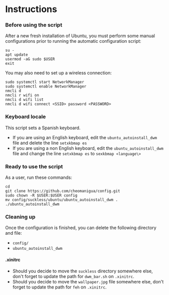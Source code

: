 # Instructions


### Before using the script

After a new fresh installation of Ubuntu, you must perform some manual configurations prior to running the automatic configuration script:

```
su -
apt update
usermod -aG sudo $USER
exit
```

You may also need to set up a wireless connection:

```
sudo systemctl start NetworkManager
sudo systemctl enable NetworkManager
nmcli d
nmcli r wifi on
nmcli d wifi list
nmcli d wifi connect <SSID> password <PASSWORD>
```

### Keyboard locale

This script sets a Spanish keyboard. 
- If you are using an English keyboard, edit the `ubuntu_autoinstall_dwm` file and delete the line `setxkbmap es`
- If you are using a non English keyboard, edit the `ubuntu_autoinstall_dwm` file and change the line `setxkbmap es` to `sexkbmap <language\>`

### Ready to use the script

As a user, run these commands:

```
cd
git clone https://github.com/cheomanigua/config.git
sudo chown -R $USER:$USER config
mv config/suckless/ubuntu/ubuntu_autoinstall_dwm .
./ubuntu_autoinstall_dwm
```

### Cleaning up

Once the configuration is finished, you can delete the following directory and file:
- `config/`
- `ubuntu_autoinstall_dwm`

#### .xinitrc

- Should you decide to move the `suckless` directory somewhere else, don't forget to update the path for `dwm_bar.sh` on `.xinitrc`.
- Should you decide to move the `wallpaper.jpg` file somewhere else, don't forget to update the path for `feh` on `.xinitrc`.

